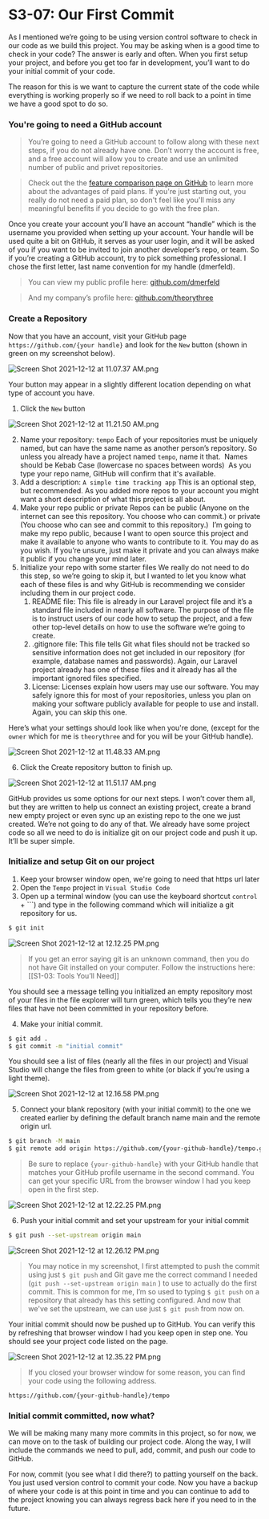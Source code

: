 # S3-07: Our First Commit

As I mentioned we’re going to be using version control software to check in our code as we build this project. You may be asking when is a good time to check in your code? The answer is early and often. When you first setup your project, and before you get too far in development, you’ll want to do your initial commit of your code.

The reason for this is we want to capture the current state of the code while everything is working properly so if we need to roll back to a point in time we have a good spot to do so.

### You're going to need a GitHub account

> You’re going to need a GitHub account to follow along with these next steps, if you do not already have one. Don’t worry the account is free, and a free account will allow you to create and use an unlimited number of public and privet repositories.

> Check out the the [feature comparison page on GitHub](https://github.com/pricing#compare-features) to learn more about the advantages of paid plans. If you're just starting out, you really do not need a paid plan, so don't feel like you'll miss any meaningful benefits if you decide to go with the free plan.

Once you create your account you’ll have an account “handle” which is the username you provided when setting up your account. Your handle will be used quite a bit on GitHub, it serves as your user login, and it will be asked of you if you want to be invited to join another developer’s repo, or team. So if you’re creating a GitHub account, try to pick something professional. I chose the first letter, last name convention for my handle (dmerfeld).

> You can view my public profile here: [github.com/dmerfeld](https://github.com/dmerfeld)

> And my company’s profile here: [github.com/theorythree](https://github.com/theorythree)

### Create a Repository

Now that you have an account, visit your GitHub page `https://github.com/{your handle}` and  look for the `New` button (shown in green on my screenshot below).

![Screen Shot 2021-12-12 at 11.07.37 AM.png](S3-07:%20Our%20First%20Commit.assets/Screen%20Shot%202021-12-12%20at%2011.07.37%20AM.png)

Your button may appear in a slightly different location depending on what type of account you have.

1. Click the `New` button

![Screen Shot 2021-12-12 at 11.21.50 AM.png](S3-07:%20Our%20First%20Commit.assets/Screen%20Shot%202021-12-12%20at%2011.21.50%20AM.png)

2. Name your repository: `tempo` Each of your repositories must be uniquely named, but can have the same name as another person’s repository. So unless you already have a project named `tempo`, name it that.  Names should be Kebab Case (lowercase no spaces between words)  As you type your repo name, GitHub will confirm that it's available.
3. Add a description: `A simple time tracking app` This is an optional step, but recommended. As you added more repos to your account you might want a short description of what this project is all about.
4. Make your repo public or private Repos can be public (Anyone on the internet can see this repository. You choose who can commit.) or private (You choose who can see and commit to this repository.)  I’m going to make my repo public, because I want to open source this project and make it available to anyone who wants to contribute to it. You may do as you wish. If you’re unsure, just make it private and you can always make it public if you change your mind later.
5. Initialize your repo with some starter files We really do not need to do this step, so we’re going to skip it, but I wanted to let you know what each of these files is and why GitHub is recommending we consider including them in our project code.
   1. README file: This file is already in our Laravel project file and it’s a standard file included in nearly all software. The purpose of the file is to instruct users of our code how to setup the project, and a few other top-level details on how to use the software we’re going to create.
   2. .gitignore file: This file tells Git what files should not be tracked so sensitive information does not get included in our repository (for example, database names and passwords). Again, our Laravel project already has one of these files and it already has all the important ignored files specified.
   3. License: Licenses explain how users may use our software. You may safely ignore this for most of your repositories, unless you plan on making your software publicly available for people to use and install. Again, you can skip this one.

Here’s what your settings should look like when you're done, (except for the `owner` which for me is `theorythree` and for you will be your GitHub handle).

![Screen Shot 2021-12-12 at 11.48.33 AM.png](S3-07:%20Our%20First%20Commit.assets/Screen%20Shot%202021-12-12%20at%2011.48.33%20AM.png)

6. Click the Create repository button to finish up.

![Screen Shot 2021-12-12 at 11.51.17 AM.png](S3-07:%20Our%20First%20Commit.assets/Screen%20Shot%202021-12-12%20at%2011.51.17%20AM.png)

GitHub provides us some options for our next steps. I won’t cover them all, but they are written to help us connect an existing project, create a brand new empty project or even sync up an existing repo to the one we just created. We’re not going to do any of that. We already have some project code so all we need to do is initialize git on our project code and push it up. It’ll be super simple.

### Initialize and setup Git on our project

1. Keep your browser window open, we're going to need that https url later
2. Open the `Tempo` project in `Visual Studio Code`
3. Open up a terminal window (you can use the keyboard shortcut `control` + ```) and type in the following command which will initialize a git repository for us.

```Bash
$ git init
```

![Screen Shot 2021-12-12 at 12.12.25 PM.png](S3-07:%20Our%20First%20Commit.assets/Screen%20Shot%202021-12-12%20at%2012.12.25%20PM.png)

> If you get an error saying git is an unknown command, then you do not have Git installed on your computer. Follow the instructions here:  [[S1-03: Tools You’ll Need]]

You should see a message telling you initialized an empty repository most of your files in the file explorer will turn green, which tells you they’re new files that have not been committed in your repository before.

4. Make your initial commit.

```Bash
$ git add .
$ git commit -m "initial commit"
```

You should see a list of files (nearly all the files in our project) and Visual Studio will change the files from green to white (or black if you’re using a light theme).

![Screen Shot 2021-12-12 at 12.16.58 PM.png](S3-07:%20Our%20First%20Commit.assets/Screen%20Shot%202021-12-12%20at%2012.16.58%20PM.png)

5. Connect your blank repository (with your initial commit) to the one we created earlier by defining the default branch name main and the remote origin url.

```Bash
$ git branch -M main
$ git remote add origin https://github.com/{your-github-handle}/tempo.git
```

> Be sure to replace `{your-github-handle}` with your GitHub handle that matches your GitHub profile username in the second command. You can get your specific URL from the browser window I had you keep open in the first step.

![Screen Shot 2021-12-12 at 12.22.25 PM.png](S3-07:%20Our%20First%20Commit.assets/Screen%20Shot%202021-12-12%20at%2012.22.25%20PM.png)

6. Push your initial commit and set your upstream for your initial commit

```Bash
$ git push --set-upstream origin main
```

![Screen Shot 2021-12-12 at 12.26.12 PM.png](S3-07:%20Our%20First%20Commit.assets/Screen%20Shot%202021-12-12%20at%2012.26.12%20PM.png)

> You may notice in my screenshot, I first attempted to push the commit using just `$ git push` and Git gave me the correct command I needed (`git push --set-upstream origin main` ) to use to actually do the first commit. This is common for me, I’m so used to typing `$ git push` on a repository that already has this setting configured. And now that we've set the upstream, we can use just `$ git push` from now on.

Your initial commit should now be pushed up to GitHub. You can verify this by refreshing that browser window I had you keep open in step one. You should see your project code listed on the page.

![Screen Shot 2021-12-12 at 12.35.22 PM.png](S3-07:%20Our%20First%20Commit.assets/Screen%20Shot%202021-12-12%20at%2012.35.22%20PM.png)

> If you closed your browser window for some reason, you can find your code using the following address.

```other
https://github.com/{your-github-handle}/tempo
```

### Initial commit committed, now what?

We will be making many many more commits in this project, so for now, we can move on to the task of building our project code. Along the way, I will include the commands we need to pull, add, commit, and push our code to GitHub.

For now, commit (you see what I did there?) to patting yourself on the back. You just used version control to commit your code. Now you have a backup of where your code is at this point in time and you can continue to add to the project knowing you can always regress back here if you need to in the future.

